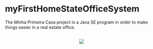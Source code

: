 # myFirstHomeStateOfficeSystem
The Minha Primeira Casa project is a Java SE program in order to make things easier in a real estate office.

<br>

<div align="center">
    <img src="https://user-images.githubusercontent.com/64506852/194217315-4f02d323-348e-4399-82f9-4dffd08213ae.png"/>
</div>

